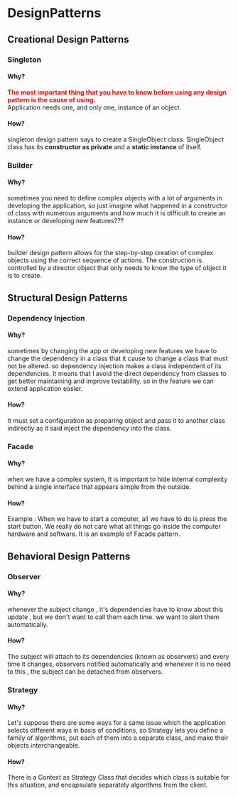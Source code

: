 # DesignPatterns

## Creational Design Patterns

###  Singleton

#### Why?

<b style='color:red'> The most important thing that you have to know before using any design pattern is the cause of using. </b></br>
Application needs one, and only one, instance of an object.


#### How?

singleton design pattern says to create a SingleObject class. SingleObject class has its <b>constructor as private</b> and a <b>static instance</b> of itself.

### Builder

#### Why?

sometimes you need to define complex objects with a lot of arguments in developing the application, so just imagine what happened in a constructor of class with numerous arguments and how much it is difficult to create an instance or developing new features???


#### How?

builder design pattern allows for the step-by-step creation of complex objects using the correct sequence of actions. The construction is controlled by a director object that only needs to know the type of object it is to create.


## Structural Design Patterns

### Dependency Injection

#### Why?

sometimes by changing the app or developing new features we have to change the dependency in a class that it cause to change a class that must not be altered. so dependency injection makes a class independent of its dependencies. It means that I avoid the direct dependency from classes to get better maintaining and improve testability. so in the feature we can extend application easier.


#### How?

It must set a configuration as preparing object and pass it to another class indirectly as it said inject the dependency into the class. 


### Facade

#### Why?

when we have a complex system, It is important to hide internal complexity behind a single interface that appears simple from the outside.

#### How?

Example : When we have to start a computer, all we have to do is press the start button. We really do not care what all things go inside the computer hardware and software. It is an example of Facade pattern.


## Behavioral Design Patterns

### Observer


#### Why?

whenever the subject change , it's dependencies have to know about this update , but we don't want to call them each time. we want to alert them automatically.

#### How?

The subject will attach to its dependencies (known as observers) and every time it changes, observers notified automatically and whenever it is no need to this , the subject can be detached from observers.

### Strategy


#### Why?

Let's suppose there are some ways for a same issue which the application selects different ways in basis of conditions, so Strategy lets you define a family of algorithms, put each of them into a separate class, and make their objects interchangeable.

#### How?

There is a Context as Strategy Class that decides which class is suitable for this situation, and encapsulate separately algorithms from the client.
